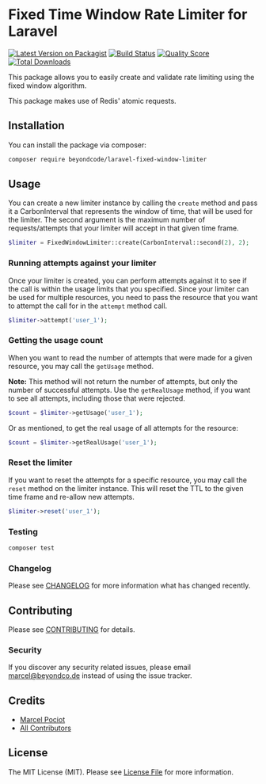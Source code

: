 # Fixed Time Window Rate Limiter for Laravel

[![Latest Version on Packagist](https://img.shields.io/packagist/v/beyondcode/laravel-fixed-window-limiter.svg?style=flat-square)](https://packagist.org/packages/beyondcode/laravel-fixed-window-limiter)
[![Build Status](https://img.shields.io/travis/beyondcode/laravel-fixed-window-limiter/master.svg?style=flat-square)](https://travis-ci.org/beyondcode/laravel-fixed-window-limiter)
[![Quality Score](https://img.shields.io/scrutinizer/g/beyondcode/laravel-fixed-window-limiter.svg?style=flat-square)](https://scrutinizer-ci.com/g/beyondcode/laravel-fixed-window-limiter)
[![Total Downloads](https://img.shields.io/packagist/dt/beyondcode/laravel-fixed-window-limiter.svg?style=flat-square)](https://packagist.org/packages/beyondcode/laravel-fixed-window-limiter)

This package allows you to easily create and validate rate limiting using the fixed window algorithm.

This package makes use of  Redis' atomic requests.



## Installation

You can install the package via composer:

```bash
composer require beyondcode/laravel-fixed-window-limiter
```

## Usage

You can create a new limiter instance by calling the `create` method and pass it a CarbonInterval that represents the window of time, that will be used for the limiter.
The second argument is the maximum number of requests/attempts that your limiter will accept in that given time frame. 

``` php
$limiter = FixedWindowLimiter::create(CarbonInterval::second(2), 2);
```

### Running attempts against your limiter

Once your limiter is created, you can perform attempts against it to see if the call is within the usage limits that you specified.
Since your limiter can be used for multiple resources, you need to pass the resource that you want to attempt the call for in the `attempt` method call.

```php
$limiter->attempt('user_1');
```

### Getting the usage count

When you want to read the number of attempts that were made for a given resource, you may call the `getUsage` method.

**Note:** This method will not return the number of attempts, but only the number of successful attempts. Use the `getRealUsage` method, if you want to see all attempts, including those that were rejected.

```php
$count = $limiter->getUsage('user_1');
```

Or as mentioned, to get the real usage of all attempts for the resource:

```php
$count = $limiter->getRealUsage('user_1');
```

### Reset the limiter

If you want to reset the attempts for a specific resource, you may call the `reset` method on the limiter instance. This will reset the TTL to the given time frame and re-allow new attempts.

```php
$limiter->reset('user_1');
```

### Testing

``` bash
composer test
```

### Changelog

Please see [CHANGELOG](CHANGELOG.md) for more information what has changed recently.

## Contributing

Please see [CONTRIBUTING](CONTRIBUTING.md) for details.

### Security

If you discover any security related issues, please email marcel@beyondco.de instead of using the issue tracker.

## Credits

- [Marcel Pociot](https://github.com/mpociot)
- [All Contributors](../../contributors)

## License

The MIT License (MIT). Please see [License File](LICENSE.md) for more information.
